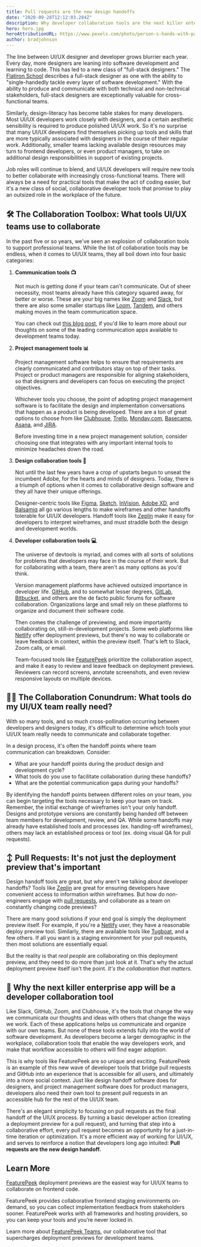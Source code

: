 ```yaml
---
title: Pull requests are the new design handoffs
date: "2020-09-28T12:12:03.284Z"
description: Why developer collaboration tools are the next killer enterprise apps
hero: hero.jpg
heroAttributionURL: https://www.pexels.com/photo/person-s-hands-with-paint-1428171/
author: bradjohnson
---
```

The line between UI/UX designer and developer grows blurrier each year. Every day, more designers are leaning into software development and learning to code. This has led to a new class of "full-stack designers." The [Flatiron School](https://flatironschool.com/blog/what-is-full-stack-design/#:~:text=Full%2DStack%20Design%2C%20Full%20Stop,Still%20do%2C%20actually.) describes a full-stack designer as one with the ability to "single-handedly tackle every layer of software development." With the ability to produce and communicate with both technical and non-technical stakeholders, full-stack designers are exceptionally valuable for cross-functional teams.

Similarly, design-literacy has become table stakes for many developers. Most UI/UX developers work closely with designers, and a certain aesthetic sensibility is required to produce polished UI/UX work. So it's no surprise that many UI/UX developers find themselves picking up tools and skills that are more typically associated with designers in the course of their regular work. Additionally, smaller teams lacking available design resources may turn to frontend developers, or even product managers, to take on additional design responsibilities in support of existing projects.

Job roles will continue to blend, and UI/UX developers will require new tools to better collaborate with increasingly cross-functional teams. There will always be a need for practical tools that make the act of coding easier, but it's a new class of social, collaborative developer tools that promise to play an outsized role in the workplace of the future.

## 🛠️ The Collaboration Toolbox: What tools UI/UX teams use to collaborate
In the past five or so years, we've seen an explosion of collaboration tools to support professional teams. While the list of collaboration tools may be endless, when it comes to UI/UX teams, they all boil down into four basic categories:

1. **Communication tools 📺**

    Not much is getting done if your team can't communicate. Out of sheer necessity, most teams already have this category squared away, for better or worse. These are your big names like [Zoom](https://zoom.us/) and [Slack](https://slack.com/), but there are also some smaller startups like [Loom](https://www.loom.com/), [Tandem](http://tandem.chat/), and others making moves in the team communication space.

    You can check out [this blog post](https://featurepeek.com/blog/the-wfh-edition-our-ultimate-remote-working-stack-for-frontend-developers/), if you'd like to learn more about our thoughts on some of the leading communication apps available to development teams today.

2. **Project management tools 📊**

    Project management software helps to ensure that requirements are clearly communicated and contributors stay on top of their tasks. Project or product managers are responsible for aligning stakeholders, so that designers and developers can focus on executing the project objectives.

    Whichever tools you choose, the point of adopting project management software is to facilitate the design and implementation conversations that happen as a product is being developed. There are a ton of great options to choose from like [Clubhouse](https://clubhouse.io/), [Trello](https://trello.com/en-US), [Monday.com](https://monday.com), [Basecamp](https://basecamp.com/), [Asana](https://asana.com/), and [JIRA](https://www.atlassian.com/software/jira).

    Before investing time in a new project management solution, consider choosing one that integrates with any important internal tools to minimize headaches down the road.

3. **Design collaboration tools 🎨**

    Not until the last few years have a crop of upstarts begun to unseat the incumbent Adobe, for the hearts and minds of designers. Today, there is a triumph of options when it comes to collaborative design software and they all have their unique offerings.

    Designer-centric tools like [Figma]( https://www.figma.com/), [Sketch](https://www.sketch.com/), [InVision](https://www.invisionapp.com/), [Adobe XD](https://www.adobe.com/products/xd.html), and [Balsamiq](https://balsamiq.com/) all go various lengths to make wireframes and other handoffs tolerable for UI/UX developers. Handoff tools like [Zeplin](https://zeplin.io/) make it easy for developers to interpret wireframes, and must straddle both the design and development worlds.

4. **Developer collaboration tools  💻**

    The universe of devtools is myriad, and comes with all sorts of solutions for problems that developers may face in the course of their work. But for collaborating with a team, there aren't as many options as you'd think.

    Version management platforms have achieved outsized importance in developer life. [GitHub](https://github.com/), and to somewhat lesser degrees, [GitLab](https://about.gitlab.com/), [Bitbucket](https://bitbucket.org/), and others are the de facto public forums for software collaboration. Organizations large and small rely on these platforms to organize and document their software code.

    Then comes the challenge of previewing, and more importantly collaborating on, still-in-development projects. Some web platforms like [Netlify](https://www.netlify.com/) offer deployment previews, but there's no way to collaborate or leave feedback in context, within the preview itself. That's left to Slack, Zoom calls, or email.

    Team-focused tools like [FeaturePeek](https://featurepeek.com/) prioritize the collaboration aspect, and make it easy to review and leave feedback on deployment previews. Reviewers can record screens, annotate screenshots, and even review responsive layouts on multiple devices.
    
## 🤦‍♀️ The Collaboration Conundrum: What tools do my UI/UX team really need?

With so many tools, and so much cross-pollination occurring between developers and designers today, it's difficult to determine which tools your UI/UX team really needs to communicate and collaborate together.

In a design process, it's often the handoff points where team communication can breakdown. Consider:

* What are your handoff points during the product design and development cycle?
* What tools do you use to facilitate collaboration during these handoffs?
* What are the potential communication gaps during your handoffs?

By identifying the handoff points between different roles on your team, you can begin targeting the tools necessary to keep your team on track. Remember, the initial exchange of wireframes isn't your only handoff. Designs and prototype versions are constantly being handed off between team members for development, review, and QA. While some handoffs may already have established tools and processes (ex. handing-off wireframes), others may lack an established process or tool (ex. doing visual QA for pull requests).

## ↕️ Pull Requests: It's not just the deployment preview that's important

Design handoff tools are great, but why aren't we talking about developer handoffs? Tools like [Zeplin](https://zeplin.io/) are great for ensuring developers have convenient access to information within wireframes. But how do non-engineers engage with [pull requests](https://featurepeek.com/blog/why-are-so-many-orgs-slow-to-approve-pull-requests/), and collaborate as a team on constantly changing code previews?

There are many good solutions if your end goal is simply the deployment preview itself. For example, if you're a [Netlify](https://www.netlify.com/tags/deploy-previews/) user, they have a reasonable deploy preview tool. Similarly, there are available tools like [Tugboat](https://www.tugboat.qa/), and a few others. If all you want is a staging environment for your pull requests, then most solutions are essentially equal.

But the reality is that *real people* are collaborating on this deployment preview, and they need to do more than just look at it. That's why the actual deployment preview itself isn't the point. *It's the collaboration that matters.*

## 🚀 Why the next killer enterprise app will be a developer collaboration tool

Like Slack, GitHub, Zoom, and Clubhouse, it's the tools that change the way we communicate our thoughts and ideas with others that change the ways we work. Each of these applications helps us communicate and organize with our own teams. But none of these tools extends fully into the world of software development. As developers become a larger demographic in the workplace, collaboration tools that enable the way developers work, and make that workflow accessible to others will find eager adoption.

This is why tools like FeaturePeek are so unique and exciting. FeaturePeek is an example of this new wave of developer tools that bridge pull requests and GitHub into an experience that is accessible for all users, and ultimately into a more social context. Just like design handoff software does for designers, and project management software does for product managers, developers also need their own tool to present pull requests in an accessible hub for the rest of the UI/UX team.

There's an elegant simplicity to focusing on pull requests as the final handoff of the UIUX process. By turning a basic developer action (creating a deployment preview for a pull request), and turning that step into a collaborative effort, every pull request becomes an opportunity for a just-in-time iteration or optimization. It's a more efficient way of working for UI/UX, and serves to reinforce a notion that developers long ago intuited: **Pull requests are the new design handoff.**

## Learn More

[FeaturePeek](https://featurepeek.com/) deployment previews are the easiest way for UI/UX teams to collaborate on frontend code. 

FeaturePeek provides collaborative frontend staging environments on-demand, so you can collect implementation feedback from stakeholders sooner. FeaturePeek works with all frameworks and hosting providers, so you can keep your tools and you’re never locked in.

Learn more about [FeaturePeek Teams](https://featurepeek.com/product/teams), our collaborative tool that supercharges deployment previews for development teams.
